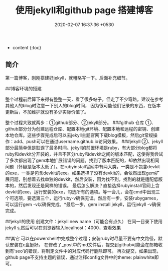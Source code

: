 ﻿---
layout: post
title:  "使用jekyll和github page 搭建博客"
date:   2020-02-07 16:37:36 +0530
---

* content
{:toc}


## 简介

第一篇博客，刚刚搭建好jekyll，就粗略写一下。后面补充细节。

##博客环境的搭建

整个过程前后算下来得有整整一天，看了很多帖子，但走了不少弯路。建议在参考其他人的blog时注意一下别人的blog时间，
因为很可能他们记录的东西，在版本更新后，不加维护就没有多少实际价值了。

整个过程大致就两步：①github部分、②jekyll部分。
###github 仓库
①、github部分分为创建远程仓库、配置本地git环境、配置本地和远程的密钥、创建本地仓库。这些步骤完成后可以去jekyll主题官网下载blog模板，然后git常规操作：add、push可以在通过username.github.io访问效果。
###jekyll
②、jekyll部分最简单但是耽误了最多时间。jekyll的前置环境是ruby，有大部分blog都将ruby和devkit分开装的，并且不区分ruby和devkit之间的版本匹配，这使得我尝试了多次都出现了gem本地扩展错误的问题。找到了版本匹配的，却依然出现相同问题（怀疑是版本太低了）。在rubyinstall官网中有两大类，一类是不包含devkit的exe，一类是包含devkit的exe。如果选择了没有devkit的，会依然出现gem扩展问题，别想着去找单独的devkit，然后安装，因为找不到，找到的就是适配低版本的，然后发现还是同样的错误。
    最后怎么解决？直接选择rubyinstall官网上含devkit的exe，运行安装的exe，勾选所有的选项。等一会儿，会在cmd中出现三个可选项，要选第三个，运行ruby-v确保无误。然后有一步，安装rubygames，可以运行gem -v以确保完成。*最后一步，gem install jekyll，运行jekyll -v确保完成。

##jekyll的使用
      创建文件：jekyll new name（可能会有点久）
      在同一目录下使用 jekyll s,然后可以在浏览器输入localhost：4000，查看效果

##其它
      可以在powershell中完成整个过程；安装ruby时尽量不要有中文路径，默认安装在c盘挺好。
      在修改了_post中的md文件后，提交到github可能会在邮箱收到有‘seo’的错误，将制定文件中的对应代码行删除即可。
      再次提交，如果出现，github page不支持主题的错误，通过注释config文件中的theme: plainwhite即可。
      